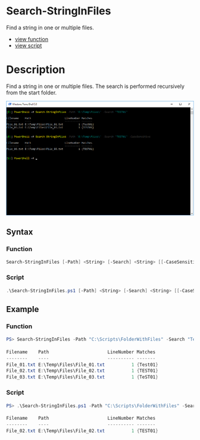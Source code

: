 # Search-StringInFiles

Find a string in one or multiple files.

* [view function](https://github.com/BornToBeRoot/PowerShell/blob/master/Module/LazyAdmin/Search-StringInFiles.ps1)
* [view script](https://github.com/BornToBeRoot/PowerShell/blob/master/Scripts/Search-StringInFiles.ps1)

# Description

Find a string in one or multiple files. The search is performed recursively from the start folder.

![Screenshot](Search-StringInFiles.png?raw=true)

## Syntax

### Function

```powershell
Search-StringInFiles [-Path] <String> [-Search] <String> [[-CaseSensitive]] [<CommonParameters>]
``` 

### Script

```powershell
.\Search-StringInFiles.ps1 [-Path] <String> [-Search] <String> [[-CaseSensitive]] [<CommonParameters>]
```

## Example

### Function

```powershell
PS> Search-StringInFiles -Path "C:\Scripts\FolderWithFiles" -Search "Test01"
       
Filename    Path                      LineNumber Matches
--------    ----                      ---------- -------
File_01.txt E:\Temp\Files\File_01.txt          1 {Test01}
File_02.txt E:\Temp\Files\File_02.txt          1 {TEST01}
File_03.txt E:\Temp\Files\File_03.txt          1 {TeST01}
```

### Script

```powershell
PS> .\Search-StringInFiles.ps1 -Path "C:\Scripts\FolderWithFiles" -Search "TEST01" -CaseSensitive

Filename    Path                      LineNumber Matches
--------    ----                      ---------- -------
File_02.txt E:\Temp\Files\File_02.txt          1 {TEST01}
```